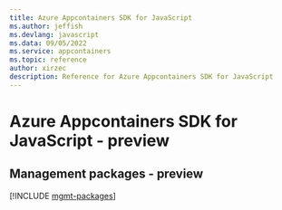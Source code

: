 ```yaml
---
title: Azure Appcontainers SDK for JavaScript
ms.author: jeffish
ms.devlang: javascript
ms.data: 09/05/2022
ms.service: appcontainers
ms.topic: reference
author: xirzec
description: Reference for Azure Appcontainers SDK for JavaScript
---
```

# Azure Appcontainers SDK for JavaScript - preview

## Management packages - preview
[!INCLUDE [mgmt-packages](appcontainers-mgmt-index.md)]
